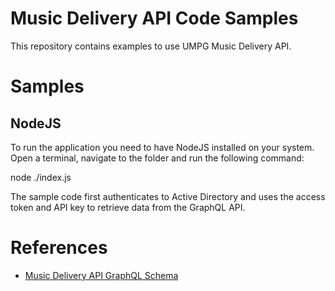 # Music Delivery API Code Samples
This repository contains examples to use UMPG Music Delivery API.

# Samples

## NodeJS
To run the application you need to have NodeJS installed on your system. Open a terminal, navigate to the folder and run the following command:

  node ./index.js

The sample code first authenticates to Active Directory and uses the access token and API key to retrieve data from the GraphQL API.

# References
* [Music Delivery API GraphQL Schema](https://docs.music-delivery.api.universalproductionmusic.com/)

